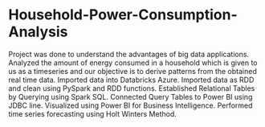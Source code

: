 # Household-Power-Consumption-Analysis
Project was done to understand the advantages of big data applications. 
Analyzed the amount of energy consumed in a household which is given to us as a timeseries and our objective is to derive patterns from the obtained real time data. 
Imported data into Databricks Azure. 
Imported data as RDD and clean using PySpark and RDD functions. 
Established Relational Tables by Querying using Spark SQL. 
Connected Query Tables to Power BI using JDBC line. 
Visualized using Power BI for Business Intelligence. 
Performed time series forecasting using Holt Winters Method.
